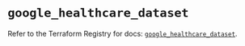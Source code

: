 # `google_healthcare_dataset`

Refer to the Terraform Registry for docs: [`google_healthcare_dataset`](https://registry.terraform.io/providers/hashicorp/google-beta/5.25.0/docs/resources/google_healthcare_dataset).
